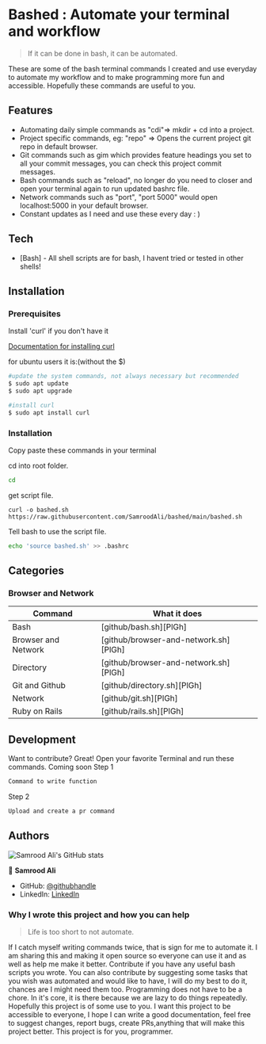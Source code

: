 # Bashed : Automate your terminal and workflow

> If it can be done in bash, it can be automated.

These are some of the bash terminal commands I created and use everyday to automate my workflow and to make programming more fun and accessible. Hopefully these commands are useful to you.
## Features

- Automating daily simple commands as "cdi"=> mkdir + cd into a project.
- Project specific commands, eg: "repo" => Opens the current project git repo in default browser.
- Git commands such as gim which provides feature headings you set to all your commit messages, you can check this project commit messages.
- Bash commands such as "reload", no longer do you need to closer and open your terminal again to run updated bashrc file.
- Network commands such as "port", "port 5000" would open localhost:5000 in your default browser.
- Constant updates as I need and use these every day : )

## Tech
- [Bash] - All shell scripts are for bash, I havent tried or tested in other shells!

## Installation

### Prerequisites

Install 'curl' if you don't have it

[Documentation for installing curl](https://help.ubidots.com/en/articles/2165289-learn-how-to-install-run-curl-on-windows-macosx-linux)

for ubuntu users it is:(without the $)
```sh
#update the system commands, not always necessary but recommended
$ sudo apt update
$ sudo apt upgrade

#install curl
$ sudo apt install curl
```
### Installation
Copy paste these commands in your terminal

cd into root folder.

```sh
cd
```
get script file.

```
curl -o bashed.sh https://raw.githubusercontent.com/SamroodAli/bashed/main/bashed.sh
```
Tell bash to use the script file.

```sh
echo 'source bashed.sh' >> .bashrc
```
## Categories

### Browser and Network
| Command | What it does |
| ------ | ------ |
| Bash | [github/bash.sh][PlGh] |
| Browser and Network | [github/browser-and-network.sh][PlGh] |
| Directory | [github/browser-and-network.sh][PlGh]|
| Git and Github | [github/directory.sh][PlGh] |
| Network |[github/git.sh][PlGh] |
| Ruby on Rails |[github/rails.sh][PlGh] |

## Development
Want to contribute? Great!
Open your favorite Terminal and run these commands.
Coming soon
Step 1
```sh
Command to write function
```
Step 2
```sh
Upload and create a pr command
```

## Authors

![Samrood Ali's GitHub stats](https://github-readme-stats.vercel.app/api?username=SamroodAli&count_private=true&theme=dark&show_icons=true)

👤 **Samrood Ali**
- GitHub: [@githubhandle](https://github.com/SamroodAli)
- LinkedIn: [LinkedIn](https://www.linkedin.com/in/samrood-ali/)

### Why I wrote this project and how you can help
> Life is too short to not automate.

If I catch myself writing commands twice, that is sign for me to automate it.
I am sharing this and making it open source so everyone can use it and as well as help me make it better.
Contribute if you have any useful bash scripts you wrote. 
You can also contribute by suggesting some tasks that you wish was automated and would like to have, I will do my best to do it, chances are I might need them too.
Programming does not have to be a chore. In it's core, it is there because we are lazy to do things repeatedly. Hopefully this project is of some use to you.
I want this project to be accessible to everyone, I hope I can write a good documentation, feel free to suggest changes, report bugs, create PRs,anything that will make this project better. 
This project is for you, programmer.
